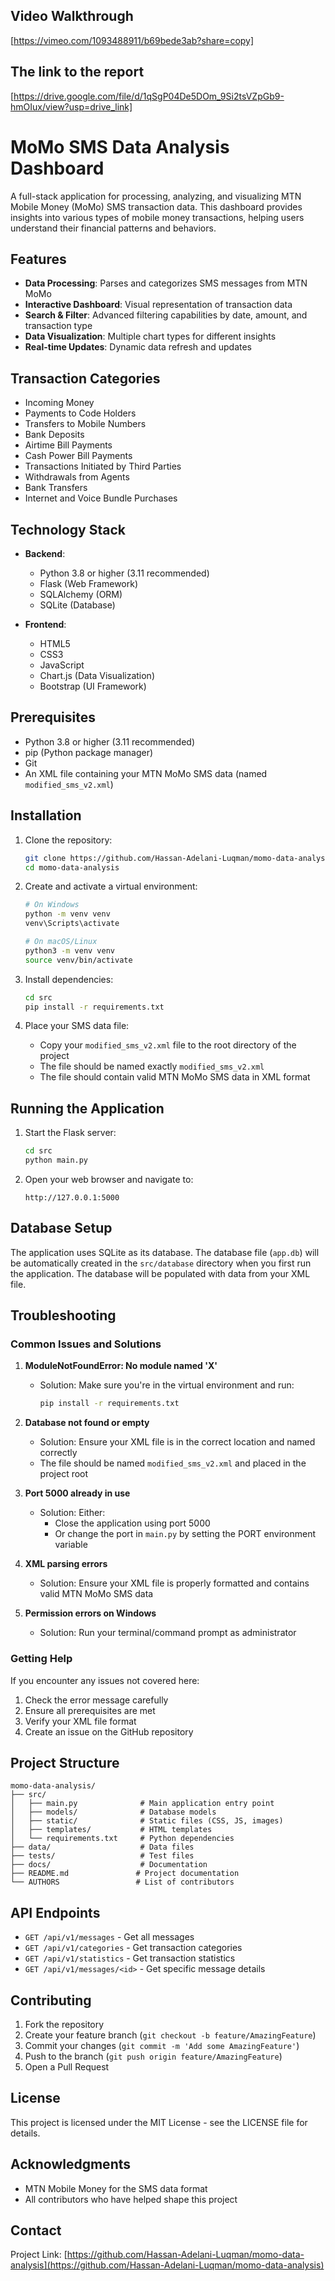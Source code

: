 ## Video Walkthrough

[https://vimeo.com/1093488911/b69bede3ab?share=copy]

## The link to the report

[https://drive.google.com/file/d/1qSgP04De5DOm_9Si2tsVZpGb9-hmOIux/view?usp=drive_link]

# MoMo SMS Data Analysis Dashboard

A full-stack application for processing, analyzing, and visualizing MTN Mobile Money (MoMo) SMS transaction data. This dashboard provides insights into various types of mobile money transactions, helping users understand their financial patterns and behaviors.

## Features

- **Data Processing**: Parses and categorizes SMS messages from MTN MoMo
- **Interactive Dashboard**: Visual representation of transaction data
- **Search & Filter**: Advanced filtering capabilities by date, amount, and transaction type
- **Data Visualization**: Multiple chart types for different insights
- **Real-time Updates**: Dynamic data refresh and updates

## Transaction Categories

- Incoming Money
- Payments to Code Holders
- Transfers to Mobile Numbers
- Bank Deposits
- Airtime Bill Payments
- Cash Power Bill Payments
- Transactions Initiated by Third Parties
- Withdrawals from Agents
- Bank Transfers
- Internet and Voice Bundle Purchases

## Technology Stack

- **Backend**:
  - Python 3.8 or higher (3.11 recommended)
  - Flask (Web Framework)
  - SQLAlchemy (ORM)
  - SQLite (Database)

- **Frontend**:
  - HTML5
  - CSS3
  - JavaScript
  - Chart.js (Data Visualization)
  - Bootstrap (UI Framework)

## Prerequisites

- Python 3.8 or higher (3.11 recommended)
- pip (Python package manager)
- Git
- An XML file containing your MTN MoMo SMS data (named `modified_sms_v2.xml`)

## Installation

1. Clone the repository:
   ```bash
   git clone https://github.com/Hassan-Adelani-Luqman/momo-data-analysis.git
   cd momo-data-analysis
   ```

2. Create and activate a virtual environment:
   ```bash
   # On Windows
   python -m venv venv
   venv\Scripts\activate

   # On macOS/Linux
   python3 -m venv venv
   source venv/bin/activate
   ```

3. Install dependencies:
   ```bash
   cd src
   pip install -r requirements.txt
   ```

4. Place your SMS data file:
   - Copy your `modified_sms_v2.xml` file to the root directory of the project
   - The file should be named exactly `modified_sms_v2.xml`
   - The file should contain valid MTN MoMo SMS data in XML format

## Running the Application

1. Start the Flask server:
   ```bash
   cd src
   python main.py
   ```

2. Open your web browser and navigate to:
   ```
   http://127.0.0.1:5000
   ```

## Database Setup

The application uses SQLite as its database. The database file (`app.db`) will be automatically created in the `src/database` directory when you first run the application. The database will be populated with data from your XML file.

## Troubleshooting

### Common Issues and Solutions

1. **ModuleNotFoundError: No module named 'X'**
   - Solution: Make sure you're in the virtual environment and run:
     ```bash
     pip install -r requirements.txt
     ```

2. **Database not found or empty**
   - Solution: Ensure your XML file is in the correct location and named correctly
   - The file should be named `modified_sms_v2.xml` and placed in the project root

3. **Port 5000 already in use**
   - Solution: Either:
     - Close the application using port 5000
     - Or change the port in `main.py` by setting the PORT environment variable

4. **XML parsing errors**
   - Solution: Ensure your XML file is properly formatted and contains valid MTN MoMo SMS data

5. **Permission errors on Windows**
   - Solution: Run your terminal/command prompt as administrator

### Getting Help

If you encounter any issues not covered here:
1. Check the error message carefully
2. Ensure all prerequisites are met
3. Verify your XML file format
4. Create an issue on the GitHub repository

## Project Structure

```
momo-data-analysis/
├── src/
│   ├── main.py              # Main application entry point
│   ├── models/              # Database models
│   ├── static/              # Static files (CSS, JS, images)
│   ├── templates/           # HTML templates
│   └── requirements.txt     # Python dependencies
├── data/                    # Data files
├── tests/                   # Test files
├── docs/                    # Documentation
├── README.md               # Project documentation
└── AUTHORS                 # List of contributors
```

## API Endpoints

- `GET /api/v1/messages` - Get all messages
- `GET /api/v1/categories` - Get transaction categories
- `GET /api/v1/statistics` - Get transaction statistics
- `GET /api/v1/messages/<id>` - Get specific message details

## Contributing

1. Fork the repository
2. Create your feature branch (`git checkout -b feature/AmazingFeature`)
3. Commit your changes (`git commit -m 'Add some AmazingFeature'`)
4. Push to the branch (`git push origin feature/AmazingFeature`)
5. Open a Pull Request

## License

This project is licensed under the MIT License - see the LICENSE file for details.

## Acknowledgments

- MTN Mobile Money for the SMS data format
- All contributors who have helped shape this project


## Contact

Project Link: [https://github.com/Hassan-Adelani-Luqman/momo-data-analysis](https://github.com/Hassan-Adelani-Luqman/momo-data-analysis) 